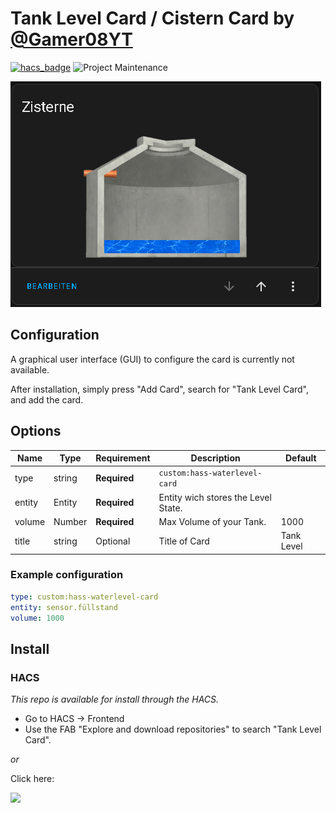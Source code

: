 # Tank Level Card / Cistern Card by [@Gamer08YT](https://www.github.com/Gamer08YT)

[![hacs_badge](https://img.shields.io/badge/HACS-Default-41BDF5.svg?style=for-the-badge)](https://my.home-assistant.io/redirect/hacs_repository/?owner=Gamer08YT&repository=hass-waterlevel&category=frontend) ![Project Maintenance][maintenance-shield]

![img.png](images/preview.png)

## Configuration

A graphical user interface (GUI) to configure the card is currently not available.

After installation, simply press "Add Card", search for "Tank Level Card", and add the card.

## Options

| Name   | Type   | Requirement  | Description                         | Default    |
|--------|--------|--------------|-------------------------------------|------------|
| type   | string | **Required** | `custom:hass-waterlevel-card`       |            |
| entity | Entity | **Required** | Entity wich stores the Level State. |            |
| volume | Number | **Required** | Max Volume of your Tank.            | 1000       |
| title  | string | Optional     | Title of Card                       | Tank Level |

### Example configuration

```yaml
type: custom:hass-waterlevel-card
entity: sensor.füllstand
volume: 1000
```

## Install

### HACS

*This repo is available for install through the HACS.*

* Go to HACS → Frontend
* Use the FAB "Explore and download repositories" to search "Tank Level Card".

_or_

Click here:

[![](https://my.home-assistant.io/badges/hacs_repository.svg)](https://my.home-assistant.io/redirect/hacs_repository/?owner=Gamer08YT&repository=hass-waterlevel&category=frontend)




[commits]: https://github.com/Gamer08YT/hass-waterlevel/commits/main

[maintenance-shield]: https://img.shields.io/maintenance/yes/2023.svg?style=for-the-badge

[releases]: https://github.com/Gamer08YT/hass-waterlevel/releases